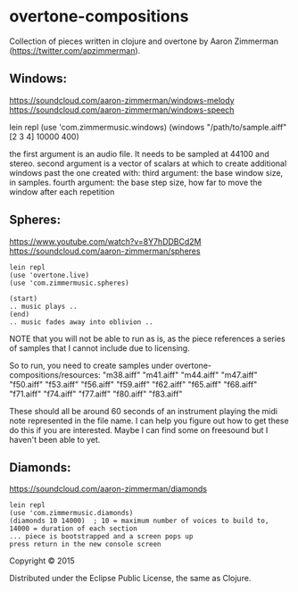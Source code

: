 # overtone-compositions

Collection of pieces written in clojure and overtone by Aaron Zimmerman (https://twitter.com/apzimmerman).

## Windows:

https://soundcloud.com/aaron-zimmerman/windows-melody
https://soundcloud.com/aaron-zimmerman/windows-speech


 lein repl
 (use 'com.zimmermusic.windows)
 (windows "/path/to/sample.aiff" [2 3 4] 10000 400)

 the first argument is an audio file.  It needs to be sampled at 44100 and stereo.
 second argument is a vector of scalars at which to create additional windows past the one created with:
 third argument:  the base window size, in samples.
 fourth argument:  the base step size, how far to move the window after each repetition



## Spheres:


https://www.youtube.com/watch?v=8Y7hDDBCd2M
https://soundcloud.com/aaron-zimmerman/spheres

    lein repl
    (use 'overtone.live)
    (use 'com.zimmermusic.spheres)

    (start)
    .. music plays ..
    (end)
    .. music fades away into oblivion ..

NOTE that you will not be able to run as is, as the piece references a series of samples that I cannot include due to licensing.

So to run, you need to create samples under overtone-compositions/resources:
   "m38.aiff"
   "m41.aiff"
   "m44.aiff"
   "m47.aiff"
   "f50.aiff"
   "f53.aiff"
   "f56.aiff"
   "f59.aiff"
   "f62.aiff"
   "f65.aiff"
   "f68.aiff"
   "f71.aiff"
   "f74.aiff"
   "f77.aiff"
   "f80.aiff"
   "f83.aiff"

 These should all be around 60 seconds of an instrument playing the midi note represented in the file name.
 I can help you figure out how to get these do this if you are interested. Maybe I can find some on freesound but I haven't been able to yet.



## Diamonds:

https://soundcloud.com/aaron-zimmerman/diamonds

    lein repl
    (use 'com.zimmermusic.diamonds)
    (diamonds 10 14000)  ; 10 = maximum number of voices to build to, 14000 = duration of each section
    ... piece is bootstrapped and a screen pops up
    press return in the new console screen




Copyright © 2015

Distributed under the Eclipse Public License, the same as Clojure.
